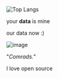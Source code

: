 <!-- ![Silicon27's GitHub stats](https://github-readme-stats.vercel.app/api?username=Silicon27&show_icons=true&theme=tokyonight) -->
![Top Langs](https://github-readme-stats.vercel.app/api/top-langs/?username=anuraghazra&size_weight=0.5&count_weight=0.5)


your **data** is mine


























our data now :)

![image](https://github.com/user-attachments/assets/e5fb3fea-7eba-43b3-bf52-bc3c63fa1095)



"*Comrads.*"


I love open source
